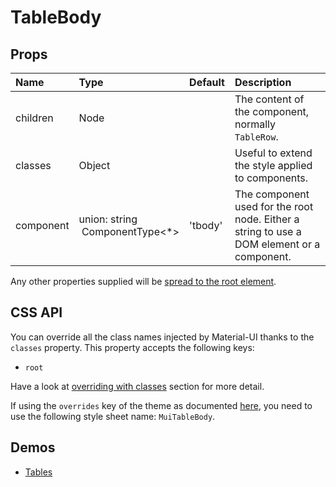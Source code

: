 <!--- This documentation is automatically generated, do not try to edit it. -->

# TableBody



## Props
| Name | Type | Default | Description |
|:-----|:-----|:--------|:------------|
| children | Node |  | The content of the component, normally `TableRow`. |
| classes | Object |  | Useful to extend the style applied to components. |
| component | union:&nbsp;string<br>&nbsp;ComponentType<*><br> | 'tbody' | The component used for the root node. Either a string to use a DOM element or a component. |

Any other properties supplied will be [spread to the root element](/customization/api#spread).

## CSS API

You can override all the class names injected by Material-UI thanks to the `classes` property.
This property accepts the following keys:
- `root`

Have a look at [overriding with classes](/customization/overrides#overriding-with-classes)
section for more detail.

If using the `overrides` key of the theme as documented
[here](/customization/themes#customizing-all-instances-of-a-component-type),
you need to use the following style sheet name: `MuiTableBody`.

## Demos

- [Tables](/demos/tables)

